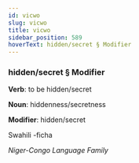 ```yaml
---
id: vicwo
slug: vicwo
title: vicwo
sidebar_position: 589
hoverText: hidden/secret § Modifier
---
```


### hidden/secret § Modifier

**Verb**: to be hidden/secret

**Noun**: hiddenness/secretness

**Modifier**: hidden/secret

Swahili -ficha 

*Niger-Congo Language Family*